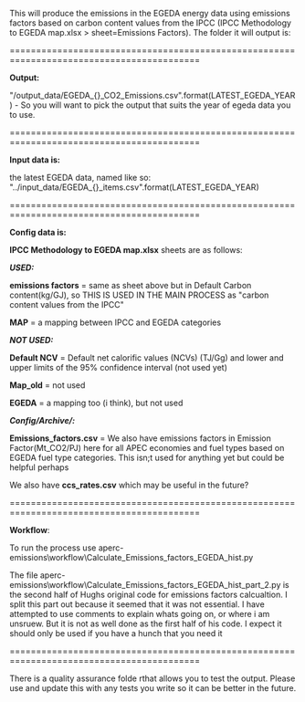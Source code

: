 This will produce the emissions in the EGEDA energy data using emissions factors based on carbon content values from the IPCC (IPCC Methodology to EGEDA map.xlsx > sheet=Emissions Factors). The folder it will output is:

==========================================================================================

**Output:**
 
 "/output_data/EGEDA_{}_CO2_Emissions.csv".format(LATEST_EGEDA_YEAR) - So you will want to pick the output that suits the year of egeda data you to use. 

==========================================================================================

**Input data is:**

the latest EGEDA data, named like so: "../input_data/EGEDA_{}_items.csv".format(LATEST_EGEDA_YEAR)

==========================================================================================

**Config data is:**
   
**IPCC Methodology to EGEDA map.xlsx** sheets are as follows:


_**USED:**_

**emissions factors** = same as sheet above but in Default Carbon content(kg/GJ), so THIS IS USED IN THE MAIN PROCESS as "carbon content values from the IPCC"

**MAP**  = a mapping between IPCC and EGEDA categories


_**NOT USED:**_

**Default NCV** = Default net calorific values (NCVs) (TJ/Gg) and lower and upper limits of the 95% confidence interval (not used yet)
    
**Map_old** = not used
    
**EGEDA** = a mapping too (i think), but not used

_**Config/Archive/:**_

**Emissions_factors.csv** = We also have emissions factors in Emission Factor(Mt_CO2/PJ) here for all APEC economies and fuel types based on EGEDA fuel type categories. This isn;t used for anything yet but could be helpful perhaps
    
We also have **ccs_rates.csv** which may be useful in the future?

==========================================================================================

**Workflow**:

To run the process use aperc-emissions\workflow\Calculate_Emissions_factors_EGEDA_hist.py

The file aperc-emissions\workflow\Calculate_Emissions_factors_EGEDA_hist_part_2.py is the second half of Hughs original code for emissions factors calcualtion. 
I split this part out because it seemed that it was not essential. I have attempted to use comments to explain whats going on, or where i am unsruew. 
But it is not as well done as the first half of his code. I expect it should only be used if you have a hunch that you need it

==========================================================================================

There is a quality assurance folde rthat allows you to test the output. Please use and update this with any tests you write so it can be better in the future.

